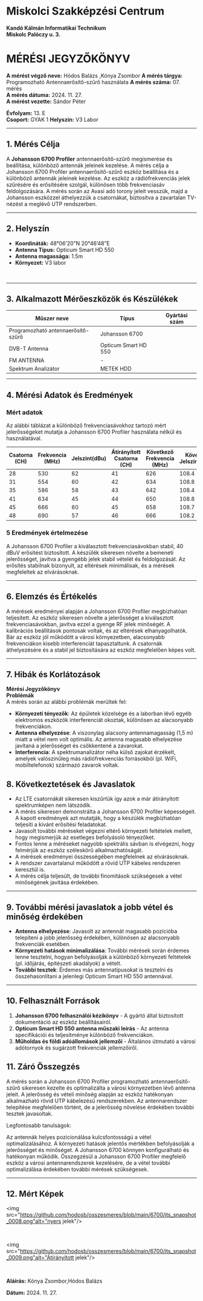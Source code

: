 

# Miskolci Szakképzési Centrum  
**Kandó Kálmán Informatikai Technikum**  
**Miskolc Palóczy u. 3.**

# MÉRÉSI JEGYZŐKÖNYV

**A mérést végző neve:** Hódos Balázs ,Kónya Zsombor
**A mérés tárgya:** Programozható Antennaerősítő-szűrő használata 
**A mérés száma:** 07. mérés  
**A mérés dátuma:** 2024. 11. 27.  
**A mérést vezette:** Sándor Péter  

**Évfolyam:** 13. E  
**Csoport:** GYAK 1
**Helyszín:** V3 Labor 

---

## 1. Mérés Célja

A **Johansson 6700 Profiler** antennaerősítő-szűrő megismerése és beállítása, különböző antennák jeleinek kezelése.
A mérés célja a Johansson 6700 Profiler antennaerősítő-szűrő eszköz beállítása és a különböző antennák jeleinek kezelése. Az eszköz a rádiófrekvenciás jelek szűrésére és erősítésére szolgál, különösen több frekvenciasáv feldolgozására. A mérés során az Avasi adó torony jeleit vesszük, majd a Johansson eszközzel áthelyezzük a csatornákat, biztosítva a zavartalan TV-nézést a meglévő UTP rendszerben.


---

## 2. Helyszín

- **Koordináták:** 48°06’20”N 20°46’48”E  
- **Antenna Típus:** Opticum Smart HD 550  
- **Antenna magassága:** 1.5m  
- **Környezet:** V3 labor 


<br>


---

## 3. Alkalmazott Mérőeszközök és Készülékek

| Műszer neve                         | Típus           | Gyártási szám         |
| ----------------------------------- | ---------       | -------------------   |
| Programozható antennaerősítő-szűrő  | Johansson 6700  |                       |
| DVB-T Antenna                             | Opticum Smart HD 550   |         |
| FM ANTENNA               | -      |                       |
| Spektrum Analizátor                 | METEK HDD      |                       |
---



## 4. Mérési Adatok és Eredmények

### Mért adatok

Az alábbi táblázat a különböző frekvenciasávokhoz tartozó mért jelerősségeket mutatja a Johansson 6700 Profiler használata nélkül és használatával.

|Csatorna (CH)|Frekvencia (MHz)|Jelszint(dBu)|Átírányított Csatorna (CH)|Következő Frekvencia (MHz)|Következő Jelszint(dBuV)|befogadott sugárzási teljesítmény(microwatt)   |
|---------------|------------------|----------------|--------------------------|----------------------------|----------------------------|--------------|
| 28            | 530              | 62             | 41                       | 626                        | 108.4                      |   0.00214    |
| 31            | 554              | 60             | 42                       | 634                        | 108.8                      |  0.00135     |
| 35            | 586              | 58             | 43                       | 642                        | 108.4                      |  0.00085     |
| 41            | 634              | 45             | 44                       | 650                        | 108.8                      |   0.00004    |
| 45            | 666              | 60             | 45                       | 658                        | 108.7                      |  0.00135     |
| 48            | 690              | 57             | 46                       | 666                        | 108.2                      |    0.00068   |

### 5 Eredmények értelmezése


A Johansson 6700 Profiler a kiválasztott frekvenciasávokban stabil, 40 dBuV erősítést biztosított. A készülék sikeresen növelte a bemeneti jelerősséget, javítva a gyengébb jelek stabil vételét és feldolgozását. Az erősítés stabilnak bizonyult, az eltérések minimálisak, és a mérések megfeleltek az elvárásoknak.


---

## 6. Elemzés és Értékelés

A mérések eredményei alapján a Johansson 6700 Profiler megbízhatóan teljesített. Az eszköz sikeresen növelte a jelerősséget a kiválasztott frekvenciasávokban, javítva ezzel a gyenge RF jelek minőségét. A kalibrációs beállítások pontosak voltak, és az eltérések elhanyagolhatók. Bár az eszköz jól működött a városi környezetben, alacsonyabb frekvenciákon kisebb interferenciát tapasztaltunk. A csatornák áthelyezésére és a stabil jel biztosítására az eszköz megfelelően képes volt.

---

## 7. Hibák és Korlátozások

**Mérési Jegyzőkönyv**  
**Problémák**  
A mérés során az alábbi problémák merültek fel:

- **Környezeti tényezők**: Az épületek közelsége és a laborban lévő egyéb elektromos eszközök interferenciát okoztak, különösen az alacsonyabb frekvenciákon.
- **Antenna elhelyezése**: A viszonylag alacsony antennamagasság (1,5 m) miatt a vétel nem volt optimális. Az antenna magasabb elhelyezése javítaná a jelerősséget és csökkentené a zavarokat.
- **Interferencia**: A spektrumanalizátor néha külső zajokat érzékelt, amelyek valószínűleg más rádiófrekvenciás forrásokból (pl. WiFi, mobiltelefonok) származó zavarok voltak.

## 8. Következtetések és Javaslatok
- Az LTE csatornákát sikeresen kiszűrtük így azok a már átírányított spektrumképen nem látszódik. 
- A mérés sikeresen demonstrálta a Johansson 6700 Profiler képességeit. A kapott eredmények azt mutatják, hogy a készülék megbízhatóan teljesíti a kívánt erősítési feladatokat.
- Javasolt további méréseket végezni eltérő környezeti feltételek mellett, hogy megismerjük az esetleges befolyásoló tényezőket.
- Fontos lenne a méréseket nagyobb spektrális sávban is elvégezni, hogy felmérjük az eszköz széleskörű alkalmazhatóságát.
- A mérések eredményei összességében megfelelnek az elvárásoknak.
- A rendszer zavartalanul működött a rövid UTP kábeles rendszeren keresztül is.
- A mérés célja teljesült, de további finomítások szükségesek a vétel minőségének javítása érdekében.

---

## 9. További mérési javaslatok a jobb vétel és minőség érdekében 

- **Antenna elhelyezése**: Javasolt az antennát magasabb pozícióba telepíteni a jobb jelerősség érdekében, különösen az alacsonyabb frekvenciák esetében.
- **Környezeti hatások minimalizálása**: További mérések során érdemes lenne tesztelni, hogyan befolyásolják a különböző környezeti feltételek (pl. időjárás, építészeti akadályok) a vételt.
- **További tesztek**: Érdemes más antennatípusokat is tesztelni és összehasonlítani a jelenlegi Opticum Smart HD 550 antennával.

---

## 10. Felhasznált Források

1. **Johansson 6700 felhasználói kézikönyv** - A gyártó által biztosított dokumentáció az eszköz beállításairól.
2. **Opticum Smart HD 550 antenna műszaki leírás** - Az antenna specifikációi és teljesítménye különböző frekvenciákon.
3. **Műholdas és földi adóállomások jellemzői** - Általános útmutató a városi adótornyok és sugárzott frekvenciák jellemzőiről.


## 11. Záró Összegzés
A mérés során a Johansson 6700 Profiler programozható antennaerősítő-szűrő sikeresen kezelte és optimalizálta a városi környezetben lévő antenna jeleit. A jelerősség és vételi minőség alapján az eszköz hatékonyan alkalmazható rövid UTP kábelezésű rendszerekben. Az antennarendszer telepítése megfelelően történt, de a jelerősség növelése érdekében további tesztek javasoltak.

Legfontosabb tanulságok:

Az antennák helyes pozicionálása kulcsfontosságú a vétel optimalizálásához.
A környezeti hatások jelentős mértékben befolyásolják a jelerősséget és minőséget.
A Johansson 6700 könnyen konfigurálható és hatékonyan működik.
Összegzésül a Johansson 6700 Profiler megfelelő eszköz a városi antennarendszerek kezelésére, de a vétel további optimalizálása érdekében további mérések szükségesek.




---

## 12. Mért Képek




<img src="https://github.com/hodosb/osszesmeres/blob/main/6700/its_snapshot_0008.png"alt="nyers jelek"/>

<br>

<img src="https://github.com/hodosb/osszesmeres/blob/main/6700/its_snapshot_0009.png"alt="Átírányított jelek"/>

<br>



</details>

**Aláírás:** Kónya Zsombor,Hódos Balázs

**Dátum:** 2024. 11. 27.
